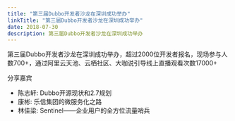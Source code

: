 ```yaml
---
title: "第三届Dubbo开发者沙龙在深圳成功举办"
linkTitle: "第三届Dubbo开发者沙龙在深圳成功举办"
date: 2018-07-30
description: 第三届Dubbo开发者沙龙在深圳成功举办
---
```


第三届Dubbo开发者沙龙在深圳成功举办，超过2000位开发者报名，现场参与人数700+，通过阿里云天池、云栖社区、大咖说引导线上直播观看次数17000+

分享嘉宾
  * 陈志轩: Dubbo开源现状和2.7规划
  * 康彬: 乐信集团的微服务化之路
  * 林佳梁: Sentinel——企业用户的全方位流量哨兵 